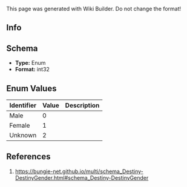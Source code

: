 <span class="wiki-builder">This page was generated with Wiki Builder. Do not change the format!</span>

## Info

## Schema
* **Type:** Enum
* **Format:** int32

## Enum Values
Identifier | Value | Description
---------- | ----- | -----------
Male | 0 | 
Female | 1 | 
Unknown | 2 | 

## References
1. https://bungie-net.github.io/multi/schema_Destiny-DestinyGender.html#schema_Destiny-DestinyGender
